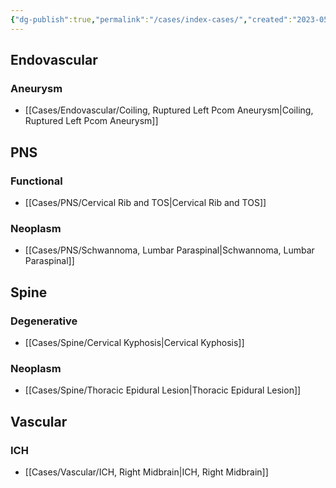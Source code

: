 ```yaml
---
{"dg-publish":true,"permalink":"/cases/index-cases/","created":"2023-05-11T14:23:01.000-05:00","updated":"2023-05-23T21:31:25.190-05:00"}
---
```



## Endovascular

### Aneurysm

- [[Cases/Endovascular/Coiling, Ruptured Left Pcom Aneurysm\|Coiling, Ruptured Left Pcom Aneurysm]]

## PNS

### Functional

- [[Cases/PNS/Cervical Rib and TOS\|Cervical Rib and TOS]]

### Neoplasm

- [[Cases/PNS/Schwannoma, Lumbar Paraspinal\|Schwannoma, Lumbar Paraspinal]]

## Spine

### Degenerative

- [[Cases/Spine/Cervical Kyphosis\|Cervical Kyphosis]]

### Neoplasm

- [[Cases/Spine/Thoracic Epidural Lesion\|Thoracic Epidural Lesion]]

## Vascular

### ICH

- [[Cases/Vascular/ICH, Right Midbrain\|ICH, Right Midbrain]]
